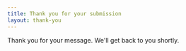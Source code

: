 ```yaml
---
title: Thank you for your submission
layout: thank-you
---
```


Thank you for your message. We'll get back to you shortly.

